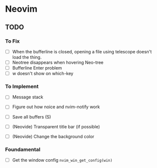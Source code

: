 # Neovim

## TODO

### To Fix

- [ ] When the bufferline is closed, opening a file using telescope doesn't load the thing.
- [ ] Neotree disappears when hovering Neo-tree
- [ ] Bufferline Enter problem
- [ ] <Space>w doesn't show on which-key

### To Implement

- [ ] Message stack
- [ ] Figure out how noice and nvim-notify work
- [ ] Save all buffers (<Enter>S)
- [ ] (Neovide) Transparent title bar (if possible)
- [ ] (Neovide) Change the background color


### Foundamental

- [ ] Get the window config `nvim_win_get_config(win)`
